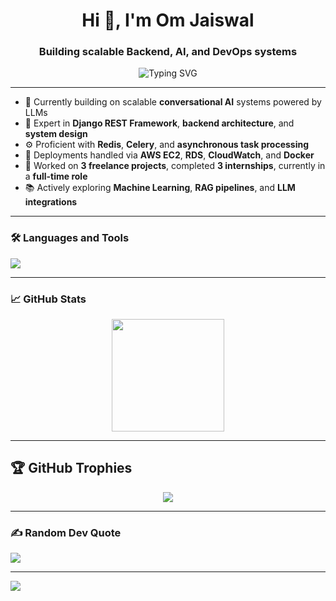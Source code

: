 <h1 align="center">Hi 👋, I'm Om Jaiswal</h1>
<h3 align="center">Building scalable Backend, AI, and DevOps systems</h3>

<p align="center">
  <img src="https://readme-typing-svg.demolab.com/?lines=Django+REST+Framework;Celery;Redis;AWS;Machine+Learning&center=true&width=440&height=45" alt="Typing SVG" />
</p>

---

- 🤖 Currently building on scalable **conversational AI** systems powered by LLMs
- 🧠 Expert in **Django REST Framework**, **backend architecture**, and **system design**
- ⚙️ Proficient with **Redis**, **Celery**, and **asynchronous task processing**
- 🚀 Deployments handled via **AWS EC2**, **RDS**, **CloudWatch**, and **Docker**
- 💼 Worked on **3 freelance projects**, completed **3 internships**, currently in a **full-time role**
- 📚 Actively exploring **Machine Learning**, **RAG pipelines**, and **LLM integrations**


---

### 🛠️ Languages and Tools

<p>
  <img src="https://skillicons.dev/icons?i=python,django,redis,aws,gcp,cloudflare,postman,git,docker,postgres,kubernetes" />
</p>

---

### 📈 GitHub Stats

<p align="center">
  <img src="https://github-readme-streak-stats.herokuapp.com/?user=Omjaiswal26&theme=tokyonight" height="180" />
</p>

---

## 🏆 GitHub Trophies

<p align="center">
  <img src="https://github-profile-trophy.vercel.app/?username=Omjaiswal26&theme=tokyonight&no-frame=false&no-bg=true&margin-w=4" />
</p>

---

### ✍️ Random Dev Quote
![](https://quotes-github-readme.vercel.app/api?type=horizontal&theme=radical)

---
[![](https://visitcount.itsvg.in/api?id=Omjaiswal26&icon=0&color=0)](https://visitcount.itsvg.in)

<!-- Proudly created with GPRM ( https://gprm.itsvg.in ) -->
